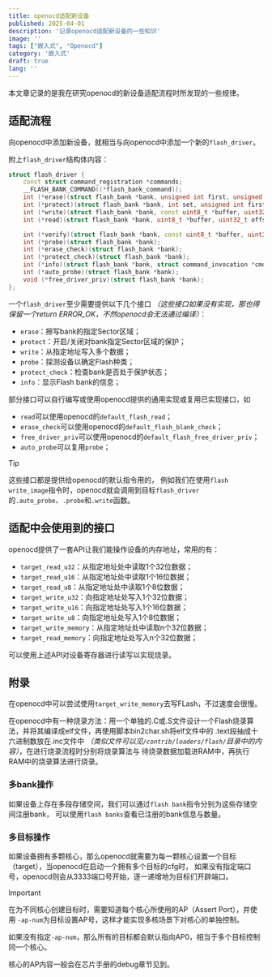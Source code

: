 ```yaml
---
title: openocd适配新设备
published: 2025-04-01
description: '记录openocd适配新设备的一些知识'
image: ''
tags: ["嵌入式", "Openocd"]
category: '嵌入式'
draft: true
lang: ''
---
```


本文章记录的是我在研究openocd的新设备适配流程时所发现的一些规律。

## 适配流程

向openocd中添加新设备，就相当与向openocd中添加一个新的`flash_driver`。

附上`flash_driver`结构体内容：

``` cpp
struct flash_driver {
    const struct command_registration *commands;
    __FLASH_BANK_COMMAND((*flash_bank_command));
    int (*erase)(struct flash_bank *bank, unsigned int first, unsigned int last);
    int (*protect)(struct flash_bank *bank, int set, unsigned int first, unsigned int last);
    int (*write)(struct flash_bank *bank, const uint8_t *buffer, uint32_t offset, uint32_t count);
    int (*read)(struct flash_bank *bank, uint8_t *buffer, uint32_t offset, uint32_t count);

    int (*verify)(struct flash_bank *bank, const uint8_t *buffer, uint32_t offset, uint32_t count);
    int (*probe)(struct flash_bank *bank);
    int (*erase_check)(struct flash_bank *bank);
    int (*protect_check)(struct flash_bank *bank);
    int (*info)(struct flash_bank *bank, struct command_invocation *cmd);
    int (*auto_probe)(struct flash_bank *bank);
    void (*free_driver_priv)(struct flash_bank *bank);
};
```

一个`flash_driver`至少需要提供以下几个接口 *（这些接口如果没有实现，那也得保留一个return ERROR_OK，不然openocd会无法通过编译）*：

- `erase`：擦写bank的指定Sector区域；
- `protect`：开启/关闭对bank指定Sector区域的保护；
- `write`：从指定地址写入多个数据；
- `probe`：探测设备以确定Flash种类；
- `protect_check`：检查bank是否处于保护状态；
- `info`：显示Flash bank的信息；

部分接口可以自行编写或使用openocd提供的通用实现或复用已实现接口，如

- `read`可以使用openocd的`default_flash_read`；
- `erase_check`可以使用openocd的`default_flash_blank_check`；
- `free_driver_priv`可以使用openocd的`default_flash_free_driver_priv`；
- `auto_probe`可以复用`probe`；

> [!TIP]
> 这些接口都是提供给openocd的默认指令用的，
> 例如我们在使用`flash write_image`指令时，openocd就会调用到目标`flash_driver`的`.auto_probe`、`.probe`和`.write`函数。

## 适配中会使用到的接口

openocd提供了一套API让我们能操作设备的内存地址，常用的有：

- `target_read_u32`：从指定地址处中读取1个32位数据；
- `target_read_u16`：从指定地址处中读取1个16位数据；
- `target_read_u8`：从指定地址处中读取1个8位数据；
- `target_write_u32`：向指定地址处写入1个32位数据；
- `target_write_u16`：向指定地址处写入1个16位数据；
- `target_write_u8`：向指定地址处写入1个8位数据；
- `target_write_memory`：从指定地址处中读取n个32位数据；
- `target_read_memory`：向指定地址处写入n个32位数据；

可以使用上述API对设备寄存器进行读写以实现烧录。

## 附录

在openocd中可以尝试使用`target_write_memory`去写FLash，不过速度会很慢。

在openocd中有一种烧录方法：用一个单独的.C或.S文件设计一个Flash烧录算法，并将其编译成elf文件，再使用脚本bin2char.sh将elf文件中的
.text段抽成十六进制数放在.inc文件中 *（类似文件可以见`/contrib/loaders/flash/`目录中的内容）*，在进行烧录流程时分别将烧录算法与
待烧录数据加载进RAM中，再执行RAM中的烧录算法进行烧录。

### 多bank操作

如果设备上存在多段存储空间，我们可以通过`flash bank`指令分别为这些存储空间注册bank，
可以使用`flash banks`查看已注册的bank信息与数量。

### 多目标操作

如果设备拥有多颗核心，那么openocd就需要为每一颗核心设置一个目标（target），当openocd在启动一个拥有多个目标的cfg时，
如果没有指定端口号，openocd则会从3333端口号开始，逐一递增地为目标们开辟端口。

> [!IMPORTANT]
> 在为不同核心创建目标时，需要知道每个核心所使用的AP（Assert Port），并使用
> `-ap-num`为目标设置AP号，这样才能实现多核场景下对核心的单独控制。
>
> 如果没有指定`-ap-num`，那么所有的目标都会默认指向AP0，相当于多个目标控制
> 同一个核心。
>
> 核心的AP内容一般会在芯片手册的debug章节见到。
